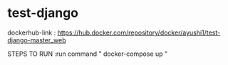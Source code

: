 # test-django
dockerhub-link : https://hub.docker.com/repository/docker/ayushi1/test-django-master_web

STEPS TO RUN :run command " docker-compose up "
